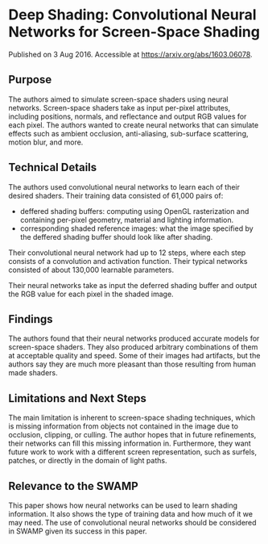 # Deep Shading: Convolutional Neural Networks for Screen-Space Shading

Published on 3 Aug 2016. Accessible at https://arxiv.org/abs/1603.06078.

## Purpose

The authors aimed to simulate screen-space shaders using neural networks.
Screen-space shaders take as input per-pixel attributes, including positions,
normals, and reflectance and output RGB values for each pixel. The authors
wanted to create neural networks that can simulate effects such as
ambient occlusion, anti-aliasing, sub-surface scattering, motion blur,
and more.

## Technical Details

The authors used convolutional neural networks to learn each of their desired
shaders. Their training data consisted of 61,000 pairs of:

- deffered shading buffers: computing using OpenGL rasterization and
  containing per-pixel geometry, material and lighting information.
- corresponding shaded reference images: what the image specified
  by the deffered shading buffer should look like after shading.

Their convolutional neural network had up to 12 steps, where each
step consists of a convolution and activation function. Their
typical networks consisted of about 130,000 learnable parameters.

Their neural networks take as input the deferred shading buffer and
output the RGB value for each pixel in the shaded image.

## Findings

The authors found that their neural networks produced accurate
models for screen-space shaders. They also produced arbitrary
combinations of them at acceptable quality and speed. Some
of their images had artifacts, but the authors say they
are much more pleasant than those resulting from human
made shaders.

## Limitations and Next Steps

The main limitation is inherent to screen-space shading
techniques, which is missing information from objects not
contained in the image due to occlusion, clipping, or
culling. The author hopes that in future refinements,
their networks can fill this missing information in.
Furthermore, they want future work to work with a
different screen representation, such as surfels, patches,
or directly in the domain of light paths.

## Relevance to the SWAMP

This paper shows how neural networks can be used to learn
shading information. It also shows the type of training
data and how much of it we may need. The use of convolutional
neural networks should be considered in SWAMP given its
success in this paper.
